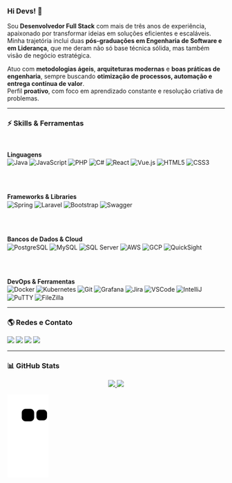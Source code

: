 ### Hi Devs! 🚀

Sou **Desenvolvedor Full Stack** com mais de três anos de experiência, apaixonado por transformar ideias em soluções eficientes e escaláveis.  
Minha trajetória inclui duas **pós-graduações em Engenharia de Software e em Liderança**, que me deram não só base técnica sólida, mas também visão de negócio estratégica.  

Atuo com **metodologias ágeis**, **arquiteturas modernas** e **boas práticas de engenharia**, sempre buscando **otimização de processos, automação e entrega contínua de valor**.  
Perfil **proativo**, com foco em aprendizado constante e resolução criativa de problemas.

---

### ⚡ Skills & Ferramentas

<div style="display: inline_block"><br>
  
**Linguagens**
<br>
<img align="center" alt="Java" height="40" width="50" src="https://cdn.jsdelivr.net/gh/devicons/devicon/icons/java/java-original.svg"/>
<img align="center" alt="JavaScript" height="40" width="50" src="https://cdn.jsdelivr.net/gh/devicons/devicon/icons/javascript/javascript-original.svg"/>
<img align="center" alt="PHP" height="40" width="50" src="https://cdn.jsdelivr.net/gh/devicons/devicon/icons/php/php-original.svg"/>
<img align="center" alt="C#" height="40" width="50" src="https://cdn.jsdelivr.net/gh/devicons/devicon/icons/csharp/csharp-original.svg"/>
<img align="center" alt="React" height="40" width="50" src="https://cdn.jsdelivr.net/gh/devicons/devicon/icons/react/react-original.svg"/>
<img align="center" alt="Vue.js" height="40" width="50" src="https://cdn.jsdelivr.net/gh/devicons/devicon/icons/vuejs/vuejs-original.svg"/>
<img align="center" alt="HTML5" height="40" width="50" src="https://cdn.jsdelivr.net/gh/devicons/devicon/icons/html5/html5-original.svg"/>
<img align="center" alt="CSS3" height="40" width="50" src="https://cdn.jsdelivr.net/gh/devicons/devicon/icons/css3/css3-original.svg"/>

<br>
<br>

**Frameworks & Libraries**
<br>
<img align="center" alt="Spring" height="40" width="50" src="https://cdn.jsdelivr.net/gh/devicons/devicon/icons/spring/spring-original.svg"/>
<img align="center" alt="Laravel" height="40" width="50" src="https://cdn.jsdelivr.net/gh/devicons/devicon/icons/laravel/laravel-original.svg"/>
<img align="center" alt="Bootstrap" height="40" width="50" src="https://cdn.jsdelivr.net/gh/devicons/devicon/icons/bootstrap/bootstrap-original.svg"/>
<img align="center" alt="Swagger" height="40" width="50" src="https://cdn.jsdelivr.net/gh/devicons/devicon/icons/swagger/swagger-original.svg"/>

<br>
<br>

**Bancos de Dados & Cloud**
<br>
<img align="center" alt="PostgreSQL" height="40" width="50" src="https://cdn.jsdelivr.net/gh/devicons/devicon/icons/postgresql/postgresql-original.svg"/>
<img align="center" alt="MySQL" height="40" width="50" src="https://cdn.jsdelivr.net/gh/devicons/devicon/icons/mysql/mysql-original.svg"/>
<img align="center" alt="SQL Server" height="40" width="50" src="https://cdn.jsdelivr.net/gh/devicons/devicon/icons/microsoftsqlserver/microsoftsqlserver-plain.svg"/>
<img align="center" alt="AWS" height="40" width="50" src="https://cdn.jsdelivr.net/gh/devicons/devicon/icons/amazonwebservices/amazonwebservices-original-wordmark.svg"/>
<img align="center" alt="GCP" height="40" width="50" src="https://cdn.jsdelivr.net/gh/devicons/devicon/icons/googlecloud/googlecloud-original.svg"/>
<img align="center" alt="QuickSight" height="40" width="50" src="https://static-00.iconduck.com/assets.00/aws-quicksight-icon-2048x2048-y6c6r3s6.png"/>

<br>
<br>

**DevOps & Ferramentas**
<br>
<img align="center" alt="Docker" height="40" width="50" src="https://cdn.jsdelivr.net/gh/devicons/devicon/icons/docker/docker-original.svg"/>
<img align="center" alt="Kubernetes" height="40" width="50" src="https://cdn.jsdelivr.net/gh/devicons/devicon/icons/kubernetes/kubernetes-plain.svg"/>
<img align="center" alt="Git" height="40" width="50" src="https://cdn.jsdelivr.net/gh/devicons/devicon/icons/git/git-original.svg"/>
<img align="center" alt="Grafana" height="40" width="50" src="https://cdn.jsdelivr.net/gh/devicons/devicon/icons/grafana/grafana-original.svg"/>
<img align="center" alt="Jira" height="40" width="50" src="https://cdn.jsdelivr.net/gh/devicons/devicon/icons/jira/jira-original.svg"/>
<img align="center" alt="VSCode" height="40" width="50" src="https://cdn.jsdelivr.net/gh/devicons/devicon/icons/vscode/vscode-original.svg"/>
<img align="center" alt="IntelliJ" height="40" width="50" src="https://cdn.jsdelivr.net/gh/devicons/devicon/icons/intellij/intellij-original.svg"/>
<img align="center" alt="PuTTY" height="40" width="50" src="https://cdn.jsdelivr.net/gh/devicons/devicon/icons/putty/putty-original.svg"/>
<img align="center" alt="FileZilla" height="40" width="50" src="https://cdn.jsdelivr.net/gh/devicons/devicon/icons/filezilla/filezilla-plain.svg"/>

---

### 🌎 Redes e Contato  

<div style="display: inline_block">
<a href="https://www.linkedin.com/in/cleiver-soares-b81526169/" target="_blank"><img src="https://img.shields.io/badge/-LinkedIn-%230077B5?style=for-the-badge&logo=linkedin&logoColor=white"></a>
<a href="mailto:cleiversoares2@gmail.com"><img src="https://img.shields.io/badge/Outlook-0078D4?style=for-the-badge&logo=microsoft-outlook&logoColor=white"></a>
<a href="https://api.whatsapp.com/send?phone=5521966525932"><img src="https://img.shields.io/badge/WhatsApp-25D366?style=for-the-badge&logo=whatsapp&logoColor=white"></a>
<a href="mailto:cleiversoares2@gmail.com"><img src="https://img.shields.io/badge/Gmail-D14836?style=for-the-badge&logo=gmail&logoColor=white"></a>
</div>

---

### 📊 GitHub Stats  

<div align="center">
<a href="https://github.com/CleiverSoares">
<img height="180em" src="https://github-readme-stats.vercel.app/api?username=CleiverSoares&show_icons=true&theme=tokyonight&include_all_commits=true&count_private=true"/>
<img height="180em" src="https://github-readme-stats.vercel.app/api/top-langs/?username=CleiverSoares&layout=compact&langs_count=7&theme=tokyonight"/>
</div>

![Snake animation](https://github.com/FerrazLeandro/FerrazLeandro/blob/output/github-contribution-grid-snake.svg)
